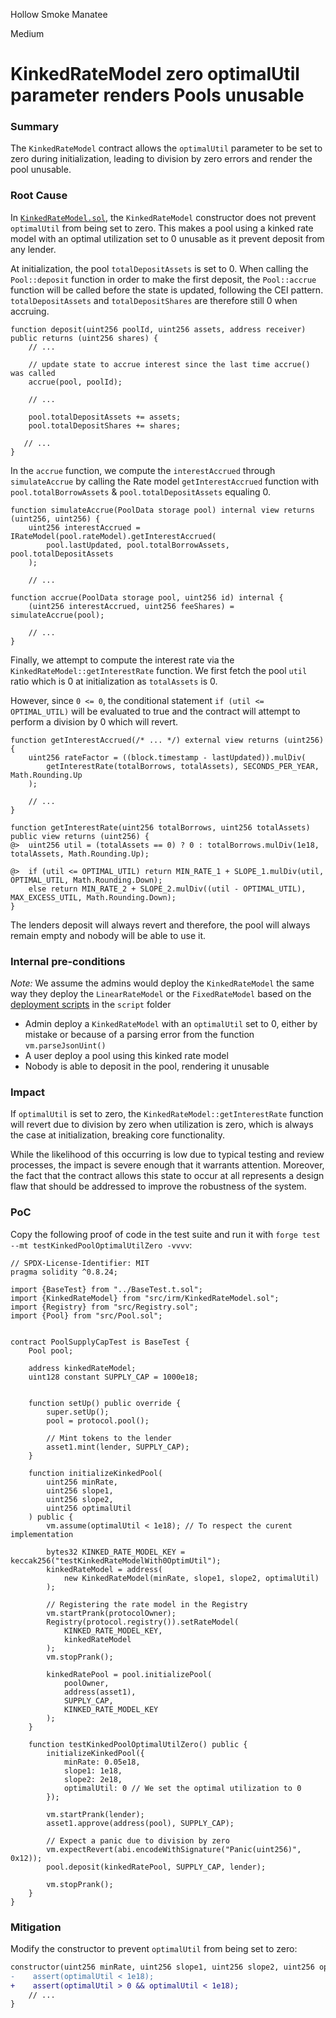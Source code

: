 Hollow Smoke Manatee

Medium

# KinkedRateModel zero optimalUtil parameter renders Pools unusable

### Summary

The `KinkedRateModel` contract allows the `optimalUtil` parameter to be set to zero during initialization, leading to division by zero errors and render the pool unusable.

### Root Cause

In [`KinkedRateModel.sol`](https://github.com/sentimentxyz/protocol-v2/blob/04bf15565165396608cc0aedacf05897235518fd/src/irm/KinkedRateModel.sol#L30-L39), the `KinkedRateModel` constructor does not prevent `optimalUtil` from being set to zero. This makes a pool using a kinked rate model with an optimal utilization set to 0 unusable as it prevent deposit from any lender.

At initialization, the pool `totalDepositAssets` is set to 0. When calling the `Pool::deposit` function in order to make the first deposit, the `Pool::accrue` function will be called before the state is updated, following the CEI pattern.
`totalDepositAssets` and `totalDepositShares` are therefore still 0 when accruing.
```solidity
function deposit(uint256 poolId, uint256 assets, address receiver) public returns (uint256 shares) {
    // ...

    // update state to accrue interest since the last time accrue() was called
    accrue(pool, poolId);

    // ...
    
    pool.totalDepositAssets += assets;
    pool.totalDepositShares += shares;

   // ...
}
```

In the `accrue` function, we compute the `interestAccrued` through `simulateAccrue` by calling the Rate model `getInterestAccrued` function with `pool.totalBorrowAssets` & `pool.totalDepositAssets` equaling 0.

```solidity
function simulateAccrue(PoolData storage pool) internal view returns (uint256, uint256) {
    uint256 interestAccrued = IRateModel(pool.rateModel).getInterestAccrued(
        pool.lastUpdated, pool.totalBorrowAssets, pool.totalDepositAssets
    );

    // ...

function accrue(PoolData storage pool, uint256 id) internal {
    (uint256 interestAccrued, uint256 feeShares) = simulateAccrue(pool);

    // ...
}
```

Finally, we attempt to compute the interest rate via the `KinkedRateModel::getInterestRate` function. We first fetch the pool `util` ratio which is 0 at initialization as `totalAssets` is 0.

However, since `0 <= 0`, the conditional statement `if (util <= OPTIMAL_UTIL)` will be evaluated to true and the contract will attempt to perform a division by 0 which will revert.

```solidity
function getInterestAccrued(/* ... */) external view returns (uint256) {
    uint256 rateFactor = ((block.timestamp - lastUpdated)).mulDiv(
        getInterestRate(totalBorrows, totalAssets), SECONDS_PER_YEAR, Math.Rounding.Up
    );

    // ...
}

function getInterestRate(uint256 totalBorrows, uint256 totalAssets) public view returns (uint256) {
@>  uint256 util = (totalAssets == 0) ? 0 : totalBorrows.mulDiv(1e18, totalAssets, Math.Rounding.Up);

@>  if (util <= OPTIMAL_UTIL) return MIN_RATE_1 + SLOPE_1.mulDiv(util, OPTIMAL_UTIL, Math.Rounding.Down);
    else return MIN_RATE_2 + SLOPE_2.mulDiv((util - OPTIMAL_UTIL), MAX_EXCESS_UTIL, Math.Rounding.Down);
}
```

The lenders deposit will always revert and therefore, the pool will always remain empty and nobody will be able to use it.

### Internal pre-conditions

_Note:_ We assume the admins would deploy the `KinkedRateModel` the same way they deploy the `LinearRateModel` or the `FixedRateModel` based on the [deployment scripts](https://github.com/sentimentxyz/protocol-v2/tree/master/script/irm) in the `script` folder

- Admin deploy a `KinkedRateModel` with an `optimalUtil` set to 0, either by mistake or because of a parsing error from the function `vm.parseJsonUint()`
- A user deploy a pool using this kinked rate model
- Nobody is able to deposit in the pool, rendering it unusable

### Impact

If `optimalUtil` is set to zero, the `KinkedRateModel::getInterestRate` function will revert due to division by zero when utilization is zero, which is always the case at initialization, breaking core functionality.

While the likelihood of this occurring is low due to typical testing and review processes, the impact is severe enough that it warrants attention. Moreover, the fact that the contract allows this state to occur at all represents a design flaw that should be addressed to improve the robustness of the system.

### PoC

Copy the following proof of code in the test suite and run it with `forge test  --mt testKinkedPoolOptimalUtilZero -vvvv`:

```solidity
// SPDX-License-Identifier: MIT
pragma solidity ^0.8.24;

import {BaseTest} from "../BaseTest.t.sol";
import {KinkedRateModel} from "src/irm/KinkedRateModel.sol";
import {Registry} from "src/Registry.sol";
import {Pool} from "src/Pool.sol";


contract PoolSupplyCapTest is BaseTest {
    Pool pool;

    address kinkedRateModel;
    uint128 constant SUPPLY_CAP = 1000e18;


    function setUp() public override {
        super.setUp();
        pool = protocol.pool();

        // Mint tokens to the lender
        asset1.mint(lender, SUPPLY_CAP);
    }

    function initializeKinkedPool(
        uint256 minRate,
        uint256 slope1,
        uint256 slope2,
        uint256 optimalUtil
    ) public {
        vm.assume(optimalUtil < 1e18); // To respect the curent implementation

        bytes32 KINKED_RATE_MODEL_KEY = keccak256("testKinkedRateModelWith0OptimUtil");
        kinkedRateModel = address(
            new KinkedRateModel(minRate, slope1, slope2, optimalUtil)
        );

        // Registering the rate model in the Registry
        vm.startPrank(protocolOwner);
        Registry(protocol.registry()).setRateModel(
            KINKED_RATE_MODEL_KEY,
            kinkedRateModel
        );
        vm.stopPrank();

        kinkedRatePool = pool.initializePool(
            poolOwner,
            address(asset1),
            SUPPLY_CAP,
            KINKED_RATE_MODEL_KEY
        );
    }

    function testKinkedPoolOptimalUtilZero() public {
        initializeKinkedPool({
            minRate: 0.05e18,
            slope1: 1e18,
            slope2: 2e18,
            optimalUtil: 0 // We set the optimal utilization to 0
        });

        vm.startPrank(lender);
        asset1.approve(address(pool), SUPPLY_CAP);

        // Expect a panic due to division by zero
        vm.expectRevert(abi.encodeWithSignature("Panic(uint256)", 0x12));
        pool.deposit(kinkedRatePool, SUPPLY_CAP, lender);

        vm.stopPrank();
    }
}
```

### Mitigation

Modify the constructor to prevent `optimalUtil` from being set to zero:
```diff
constructor(uint256 minRate, uint256 slope1, uint256 slope2, uint256 optimalUtil) {
-    assert(optimalUtil < 1e18);
+    assert(optimalUtil > 0 && optimalUtil < 1e18);
    // ... 
}
```